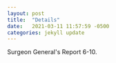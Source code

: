 ```yaml
---
layout: post
title:  "Details"
date:   2021-03-11 11:57:59 -0500
categories: jekyll update
---
```

Surgeon General's Report 6-10. 
